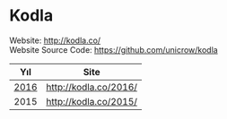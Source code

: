 # Kodla

Website: http://kodla.co/ <br>
Website Source Code: https://github.com/unicrow/kodla

Yıl | Site
---- | -----------
[2016](2016/) | http://kodla.co/2016/
2015 | http://kodla.co/2015/

